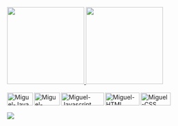 <div align="left">
  <a href="https://github.com/zipmiguel">
  <img height="180em" src="https://github-readme-stats.vercel.app/api?username=zipmiguel&show_icons=true&theme=dark&include_all_commits=true&count_private=true"/>
  <img height="180em" src="https://github-readme-stats.vercel.app/api/top-langs/?username=zipmiguel&layout=compact&langs_count=7&theme=dark"/>
</div>
<div stryle="display: inline_block"><br>
  <img align="left" alt=Miguel-Java height="30" width="60" src="https://img.shields.io/badge/Java-ED8B00?style=for-the-badge&logo=java&logoColor=white">
  <img align="left" alt=Miguel-MySQL height="30" width="60" src="https://img.shields.io/badge/MySQL-00000F?style=for-the-badge&logo=mysql&logoColor=white">
  <img align="left" alt=Miguel-Javascript height="30" width="100" src="https://img.shields.io/badge/JavaScript-F7DF1E?style=for-the-badge&logo=javascript&logoColor=black">
  <img align="left" alt=Miguel-HTML height="30" width="80" src="https://img.shields.io/badge/HTML5-E34F26?style=for-the-badge&logo=html5&logoColor=white">
  <img align="left" alt=Miguel-CSS height="30" width="70" src="https://img.shields.io/badge/CSS3-1572B6?style=for-the-badge&logo=css3&logoColor=white"><br />
</div>
    
  ##
 
<div> 
   <a href="https://www.linkedin.com/in/miguel-philippi-a437551b4/" target="_blank"><img src="https://img.shields.io/badge/-LinkedIn-%230077B5?style=for-the-badge&logo=linkedin&logoColor=white" target="_blank"></a> 
  
<!--   ![Snake animation](https://github.com/zipmiguel/zipmiguel/blob/output/github-contribution-grid-snake.svg) -->
  
<div> 
